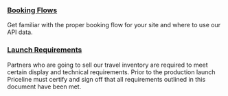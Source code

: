 

### [Booking Flows](guides-flow-air.md)

Get familiar with the proper booking flow for your site and where to use our API data.



### [Launch Requirements](guides-launch-air.md)

Partners who are going to sell our travel inventory are required to meet certain display and technical requirements. Prior to the production launch Priceline must certify and sign off that all requirements outlined in this document have been met.




